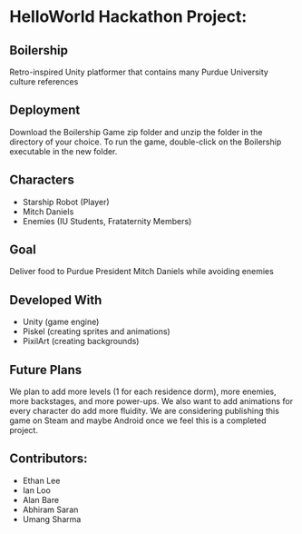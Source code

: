 # HelloWorld Hackathon Project:

## Boilership
Retro-inspired Unity platformer that contains many Purdue University culture references

## Deployment
Download the Boilership Game zip folder and unzip the folder in the directory of your choice. To run the game, double-click on the Boilership executable in the new folder. 

## Characters
  - Starship Robot (Player)
  - Mitch Daniels
  - Enemies (IU Students, Frataternity Members)

## Goal 
Deliver food to Purdue President Mitch Daniels while avoiding enemies
  
## Developed With
  - Unity (game engine)
  - Piskel (creating sprites and animations)
  - PixilArt (creating backgrounds)
  
## Future Plans
We plan to add more levels (1 for each residence dorm), more enemies, more backstages, and more power-ups. We also want to add animations for every character do add more fluidity. We are considering publishing this game on Steam and maybe Android once we feel this is a completed project.
 
## Contributors:
  - Ethan Lee 
  - Ian Loo
  - Alan Bare
  - Abhiram Saran
  - Umang Sharma
  
